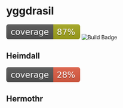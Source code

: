 # yggdrasil
![Coverage Badge](coverage.svg) ![Build Badge](https://travis-ci.org/PouncySilverkitten/yggdrasil.svg?branch=master)
## Heimdall
![Coverage Badge](heimdall/coverage.svg)

## Hermothr


